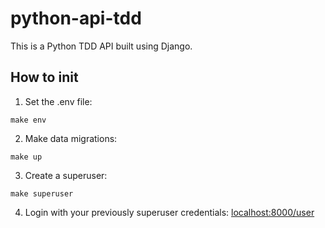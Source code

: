 # python-api-tdd

This is a Python TDD API built using Django.


##  How to init

1. Set the .env file:
```shell
make env
```

2. Make data migrations:
```shell
make up
```

3. Create a superuser:
```shell
make superuser
```

4. Login with your previously superuser credentials: [localhost:8000/user](http://localhost:8000/admin)